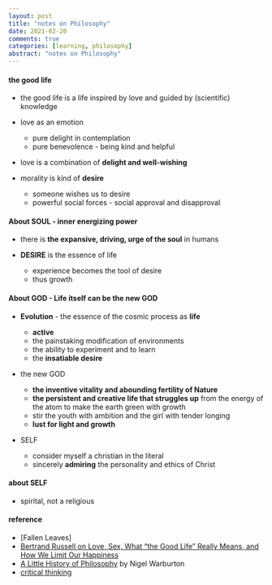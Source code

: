 ```yaml
---
layout: post
title: "notes on Philosophy"
date: 2021-02-20
comments: true
categories: [learning, philosophy]
abstract: "notes on Philosophy"
---
```


#### the good life  
* the good life is a life inspired by love and guided by (scientific) knowledge  


*  love as an emotion  
    - pure delight in contemplation  
    - pure benevolence - being kind and helpful  

* love is a combination of **delight and well-wishing**  

* morality is kind of **desire** 
    - someone wishes us to desire  
    - powerful social forces - social approval and disapproval  



#### About SOUL  - **inner energizing power**  

* there is **the expansive, driving, urge of the soul** in humans  

* **DESIRE** is the essence of life  
    - experience becomes the tool of desire  
    - thus growth  


#### About GOD - **Life itself** can be the new GOD  

* **Evolution** - the essence of the cosmic process as **life**  
    - **active**  
    - the painstaking modification of environments  
    - the ability to experiment and to learn  
    - the **insatiable desire**  

*  the new GOD  
    - **the inventive vitality and abounding fertility of Nature**  
    - **the persistent and creative life that struggles up** 
    from the energy of the atom to make the earth green with growth  
    - stir the youth with ambition and the girl with tender longing  
    - **lust for light and growth**    


* SELF  
    - consider myself a christian in the literal  
    - sincerely **admiring** the personality and ethics of Christ  



#### about SELF  
* spirital, not a religious  

#### reference  
* [Fallen Leaves]  
* [Bertrand Russell on Love, Sex, What “the Good Life” Really Means, and How We Limit Our Happiness](https://www.brainpickings.org/2015/05/18/bertrand-russell-what-i-believe-love/)  
* [A Little History of Philosophy](https://book.douban.com/subject/6812274/) by Nigel Warburton  
* [critical thinking](https://philosophy.hku.hk/think/critical/ct.php)